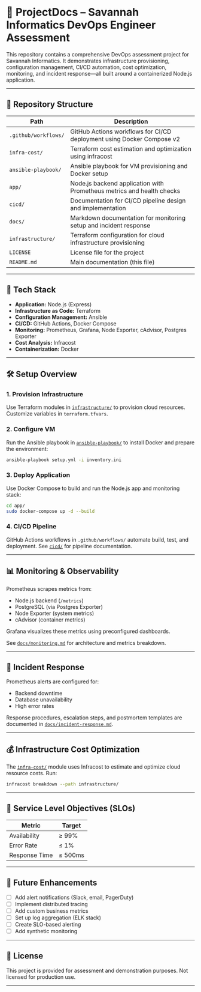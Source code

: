 # 🚀 ProjectDocs – Savannah Informatics DevOps Engineer Assessment

This repository contains a comprehensive DevOps assessment project for Savannah Informatics. It demonstrates infrastructure provisioning, configuration management, CI/CD automation, cost optimization, monitoring, and incident response—all built around a containerized Node.js application.

---

## 📁 Repository Structure

| Path                  | Description                                                                 |
|-----------------------|-----------------------------------------------------------------------------|
| `.github/workflows/`  | GitHub Actions workflows for CI/CD deployment using Docker Compose v2       |
| `infra-cost/`         | Terraform cost estimation and optimization using infracost                  |
| `ansible-playbook/`   | Ansible playbook for VM provisioning and Docker setup                       |
| `app/`                | Node.js backend application with Prometheus metrics and health checks       |
| `cicd/`               | Documentation for CI/CD pipeline design and implementation                  |
| `docs/`               | Markdown documentation for monitoring setup and incident response           |
| `infrastructure/`     | Terraform configuration for cloud infrastructure provisioning               |
| `LICENSE`             | License file for the project                                                |
| `README.md`           | Main documentation (this file)                                              |

---

## 🧰 Tech Stack

- **Application:** Node.js (Express)
- **Infrastructure as Code:** Terraform
- **Configuration Management:** Ansible
- **CI/CD:** GitHub Actions, Docker Compose
- **Monitoring:** Prometheus, Grafana, Node Exporter, cAdvisor, Postgres Exporter
- **Cost Analysis:** Infracost
- **Containerization:** Docker

---

## 🛠️ Setup Overview

### 1. Provision Infrastructure
Use Terraform modules in [`infrastructure/`](infrastructure/) to provision cloud resources. Customize variables in `terraform.tfvars`.

### 2. Configure VM
Run the Ansible playbook in [`ansible-playbook/`](ansible-playbook/) to install Docker and prepare the environment:
```bash
ansible-playbook setup.yml -i inventory.ini
```

### 3. Deploy Application
Use Docker Compose to build and run the Node.js app and monitoring stack:
```bash
cd app/
sudo docker-compose up -d --build
```

### 4. CI/CD Pipeline
GitHub Actions workflows in `.github/workflows/` automate build, test, and deployment. See [`cicd/`](cicd/) for pipeline documentation.

---

## 📊 Monitoring & Observability

Prometheus scrapes metrics from:
- Node.js backend (`/metrics`)
- PostgreSQL (via Postgres Exporter)
- Node Exporter (system metrics)
- cAdvisor (container metrics)

Grafana visualizes these metrics using preconfigured dashboards.

See [`docs/monitoring.md`](docs/monitoring.md) for architecture and metrics breakdown.

---

## 🔔 Incident Response

Prometheus alerts are configured for:
- Backend downtime
- Database unavailability
- High error rates

Response procedures, escalation steps, and postmortem templates are documented in [`docs/incident-response.md`](docs/incident-response.md).

---

## 💰 Infrastructure Cost Optimization

The [`infra-cost/`](infra-cost/) module uses Infracost to estimate and optimize cloud resource costs. Run:
```bash
infracost breakdown --path infrastructure/
```

---

## 🎯 Service Level Objectives (SLOs)

| Metric         | Target   |
|----------------|----------|
| Availability   | ≥ 99%    |
| Error Rate     | ≤ 1%     |
| Response Time  | ≤ 500ms  |

---

## 🔮 Future Enhancements

- [ ] Add alert notifications (Slack, email, PagerDuty)
- [ ] Implement distributed tracing
- [ ] Add custom business metrics
- [ ] Set up log aggregation (ELK stack)
- [ ] Create SLO-based alerting
- [ ] Add synthetic monitoring

---

## 📄 License

This project is provided for assessment and demonstration purposes. Not licensed for production use.

---

